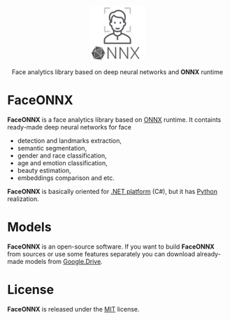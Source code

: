 <p align="center"><img width="25%" src="docs/FaceONNX.png" /></p>
<p align="center"> Face analytics library based on deep neural networks and <b>ONNX</b> runtime </p>  

# FaceONNX
**FaceONNX** is a face analytics library based on [ONNX](https://onnx.ai/) runtime. It containts ready-made deep neural networks for face
* detection and landmarks extraction,
* semantic segmentation,
* gender and race classification,
* age and emotion classification,
* beauty estimation,
* embeddings comparison and etc.  
  
**FaceONNX** is basically oriented for [.NET platform](netstandard) (C#), but it has [Python](python) realization.  

# Models
**FaceONNX** is an open-source software. If you want to build **FaceONNX** from sources or use some features separately you can download already-made models from [Google.Drive](https://drive.google.com/drive/folders/1gh1E0yWqgzRX3Cxsp_EtZ2BAVOxyVAPb?usp=sharing).  

# License
**FaceONNX** is released under the [MIT](LICENSE) license.
